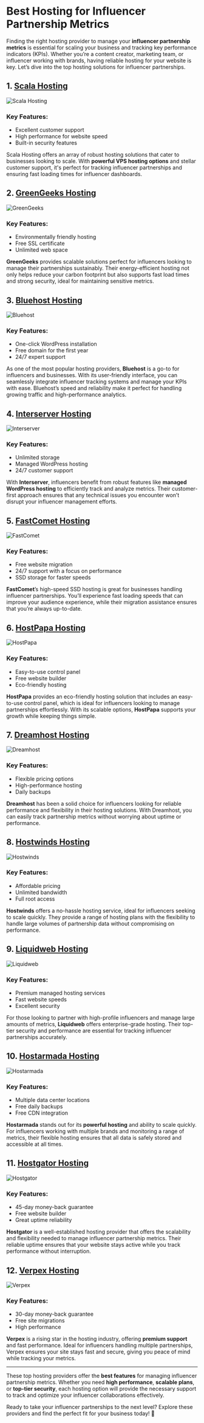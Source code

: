 # Best Hosting for Influencer Partnership Metrics

Finding the right hosting provider to manage your **influencer partnership metrics** is essential for scaling your business and tracking key performance indicators (KPIs). Whether you’re a content creator, marketing team, or influencer working with brands, having reliable hosting for your website is key. Let’s dive into the top hosting solutions for influencer partnerships.

## 1. [**Scala Hosting**](https://snipitx.com/scala-jy)  
![Scala Hosting](https://i.imgur.com/uJ5JIK3.png "Scala Web Hosting")  
### Key Features:
- Excellent customer support  
- High performance for website speed  
- Built-in security features  

Scala Hosting offers an array of robust hosting solutions that cater to businesses looking to scale. With **powerful VPS hosting options** and stellar customer support, it's perfect for tracking influencer partnerships and ensuring fast loading times for influencer dashboards.

## 2. [**GreenGeeks Hosting**](https://snipitx.com/greengeeks-jy)  
![GreenGeeks](https://i.imgur.com/eEwuntu.jpg "GreenGeeks Hosting")  
### Key Features:
- Environmentally friendly hosting  
- Free SSL certificate  
- Unlimited web space  

**GreenGeeks** provides scalable solutions perfect for influencers looking to manage their partnerships sustainably. Their energy-efficient hosting not only helps reduce your carbon footprint but also supports fast load times and strong security, ideal for maintaining sensitive metrics.

## 3. [**Bluehost Hosting**](https://snipitx.com/bluehost-jy)  
![Bluehost](https://i.imgur.com/PasFF9E.jpeg "Bluehost Hosting")  
### Key Features:
- One-click WordPress installation  
- Free domain for the first year  
- 24/7 expert support  

As one of the most popular hosting providers, **Bluehost** is a go-to for influencers and businesses. With its user-friendly interface, you can seamlessly integrate influencer tracking systems and manage your KPIs with ease. Bluehost’s speed and reliability make it perfect for handling growing traffic and high-performance analytics.

## 4. [**Interserver Hosting**](https://snipitx.com/interserver-jy)  
![Interserver](https://i.imgur.com/OM5dOEW.jpeg "Interserver Hosting")  
### Key Features:
- Unlimited storage  
- Managed WordPress hosting  
- 24/7 customer support  

With **Interserver**, influencers benefit from robust features like **managed WordPress hosting** to efficiently track and analyze metrics. Their customer-first approach ensures that any technical issues you encounter won’t disrupt your influencer management efforts.

## 5. [**FastComet Hosting**](https://snipitx.com/fastcomet-jy)  
![FastComet](https://i.imgur.com/7qgXuWp.png "FastComet Hosting")  
### Key Features:
- Free website migration  
- 24/7 support with a focus on performance  
- SSD storage for faster speeds  

**FastComet**’s high-speed SSD hosting is great for businesses handling influencer partnerships. You’ll experience fast loading speeds that can improve your audience experience, while their migration assistance ensures that you’re always up-to-date.

## 6. [**HostPapa Hosting**](https://snipitx.com/hostpapa-jy)  
![HostPapa](https://i.imgur.com/ouDTkvl.jpeg "HostPapa Hosting")  
### Key Features:
- Easy-to-use control panel  
- Free website builder  
- Eco-friendly hosting  

**HostPapa** provides an eco-friendly hosting solution that includes an easy-to-use control panel, which is ideal for influencers looking to manage partnerships effortlessly. With its scalable options, **HostPapa** supports your growth while keeping things simple.

## 7. [**Dreamhost Hosting**](https://snipitx.com/dreamhost-jy)  
![Dreamhost](https://i.imgur.com/rXIg8ip.jpeg "Dreamhost Hosting")  
### Key Features:
- Flexible pricing options  
- High-performance hosting  
- Daily backups  

**Dreamhost** has been a solid choice for influencers looking for reliable performance and flexibility in their hosting solutions. With Dreamhost, you can easily track partnership metrics without worrying about uptime or performance.

## 8. [**Hostwinds Hosting**](https://snipitx.com/hostwinds-jy)  
![Hostwinds](https://i.imgur.com/53aSNXx.jpeg "Hostwinds Hosting")  
### Key Features:
- Affordable pricing  
- Unlimited bandwidth  
- Full root access  

**Hostwinds** offers a no-hassle hosting service, ideal for influencers seeking to scale quickly. They provide a range of hosting plans with the flexibility to handle large volumes of partnership data without compromising on performance.

## 9. [**Liquidweb Hosting**](https://snipitx.com/liquidweb-jy)  
![Liquidweb](https://i.imgur.com/4IvT9SC.jpeg "Liquidweb Hosting")  
### Key Features:
- Premium managed hosting services  
- Fast website speeds  
- Excellent security  

For those looking to partner with high-profile influencers and manage large amounts of metrics, **Liquidweb** offers enterprise-grade hosting. Their top-tier security and performance are essential for tracking influencer partnerships accurately.

## 10. [**Hostarmada Hosting**](https://snipitx.com/hostarmada-jy)  
![Hostarmada](https://i.imgur.com/KFbdf3o.jpeg "Hostarmada Hosting")  
### Key Features:
- Multiple data center locations  
- Free daily backups  
- Free CDN integration  

**Hostarmada** stands out for its **powerful hosting** and ability to scale quickly. For influencers working with multiple brands and monitoring a range of metrics, their flexible hosting ensures that all data is safely stored and accessible at all times.

## 11. [**Hostgator Hosting**](https://snipitx.com/hostgator-jy)  
![Hostgator](https://i.imgur.com/BcVkH57.jpeg "Hostgator Hosting")  
### Key Features:
- 45-day money-back guarantee  
- Free website builder  
- Great uptime reliability  

**Hostgator** is a well-established hosting provider that offers the scalability and flexibility needed to manage influencer partnership metrics. Their reliable uptime ensures that your website stays active while you track performance without interruption.

## 12. [**Verpex Hosting**](https://snipitx.com/verpex-jy)  
![Verpex](https://i.imgur.com/6x5LhiS.jpeg "Verpex Hosting")  
### Key Features:
- 30-day money-back guarantee  
- Free site migrations  
- High performance  

**Verpex** is a rising star in the hosting industry, offering **premium support** and fast performance. Ideal for influencers handling multiple partnerships, Verpex ensures your site stays fast and secure, giving you peace of mind while tracking your metrics.

---

These top hosting providers offer the **best features** for managing influencer partnership metrics. Whether you need **high performance**, **scalable plans**, or **top-tier security**, each hosting option will provide the necessary support to track and optimize your influencer collaborations effectively. 

Ready to take your influencer partnerships to the next level? Explore these providers and find the perfect fit for your business today! 🚀
